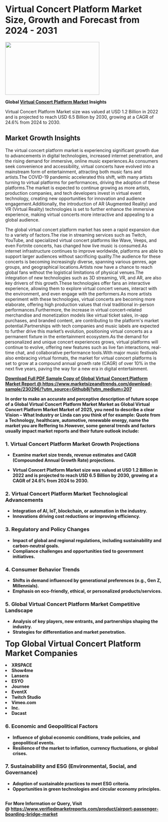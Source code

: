 <H1>Virtual Concert Platform Market Size, Growth and Forecast from 2024 - 2031</H1><img class="aligncenter size-medium wp-image-584254" src="https://thirdeyenews.in/wp-content/uploads/2024/09/Global-Market-Research-300x168.jpeg" alt="" width="300" height="168" /><p><strong>Global&nbsp;<a href="https://www.marketsizeandtrends.com/download-sample/230296/?utm_source=Github8j?utm_medium=207">Virtual Concert Platform Market</a> Insights</strong></p><p>Virtual Concert Platform Market size was valued at USD 1.2 Billion in 2022 and is projected to reach USD 6.5 Billion by 2030, growing at a CAGR of 24.6% from 2024 to 2030.</p><p><h2>Market Growth Insights</h2> <p>The virtual concert platform market is experiencing significant growth due to advancements in digital technologies, increased internet penetration, and the rising demand for immersive, online music experiences.As consumers seek convenience and accessibility, virtual concerts have evolved into a mainstream form of entertainment, attracting both music fans and artists.The COVID-19 pandemic accelerated this shift, with many artists turning to virtual platforms for performances, driving the adoption of these platforms.The market is expected to continue growing as more artists, production companies, and tech developers invest in virtual event technology, creating new opportunities for innovation and audience engagement.Additionally, the introduction of AR (Augmented Reality) and VR (Virtual Reality) technologies is set to further enhance the immersive experience, making virtual concerts more interactive and appealing to a global audience.</p> <p><strong><a href="#"></a></strong></p> <p>The global virtual concert platform market has seen a rapid expansion due to a variety of factors.The rise in streaming services such as Twitch, YouTube, and specialized virtual concert platforms like Wave, Veeps, and even Fortnite concerts, has changed how live music is consumed.As internet infrastructure continues to improve worldwide, platforms are able to support larger audiences without sacrificing quality.The audience for these concerts is becoming increasingly diverse, spanning various genres, age groups, and geographical locations.Artists now have a chance to reach global fans without the logistical limitations of physical venues.The integration of new technologies such as 3D streaming, VR, and AR, are also key drivers of this growth.These technologies offer fans an interactive experience, allowing them to explore virtual concert venues, interact with the environment, and even engage with the performers.As more artists experiment with these technologies, virtual concerts are becoming more elaborate, offering high production values that rival traditional in-person performances.Furthermore, the increase in virtual concert-related merchandise and monetization models like virtual ticket sales, in-app purchases, and branded content, are contributing to the platform's market potential.Partnerships with tech companies and music labels are expected to further drive this market’s evolution, positioning virtual concerts as a permanent fixture in the entertainment ecosystem.As the demand for personalized and unique concert experiences grows, virtual platforms will continue to evolve, offering new features such as live fan interactions, real-time chat, and collaborative performance tools.With major music festivals also embracing virtual formats, the market for virtual concert platforms is set to grow at a compound annual growth rate (CAGR) of over 10% in the next five years, paving the way for a new era in digital entertainment.</p> <p><strong><a href="#"></p><p><span class=""><strong>Download Full PDF Sample Copy of Global Virtual Concert Platform Market Report</strong> @ <a href="https://www.marketsizeandtrends.com/download-sample/230296/?utm_source=Github8j?utm_medium=207" target="_blank">https://www.marketsizeandtrends.com/download-sample/230296/?utm_source=Github8j?utm_medium=207</a></span></p><p>In order to make an accurate and perceptive description of future scope of a Global&nbsp;Virtual Concert Platform Market Market as Global&nbsp;Virtual Concert Platform Market Market of 2025, you need to describe a clear Vision &ndash; What Industry or Linda can you think of for example: Quote from a Technology, healthcare, automotive, renewable energy, name the market you are Reffering to.However, some general trends and factors usually impact market reports and their future outlook include:</p><h3>1.&nbsp;<strong>Virtual Concert Platform Market Growth Projections</strong></h3><ul><li>Examine market size trends, revenue estimates and CAGR (Compounded Annual Growth Rate) projections.</li><li><p>Virtual Concert Platform Market size was valued at USD 1.2 Billion in 2022 and is projected to reach USD 6.5 Billion by 2030, growing at a CAGR of 24.6% from 2024 to 2030.</p></li></ul><h3>2.&nbsp;<strong>Virtual Concert Platform Market Technological Advancements</strong></h3><ul><li>Integration of AI, IoT, blockchain, or automation in the industry.</li><li>Innovations driving cost reductions or improving efficiency.</li></ul><h3>3.&nbsp;<strong>Regulatory and Policy Changes</strong></h3><ul><li>Impact of global and regional regulations, including sustainability and carbon-neutral goals.</li><li>Compliance challenges and opportunities tied to government initiatives.</li></ul><h3>4.&nbsp;<strong>Consumer Behavior Trends</strong></h3><ul><li>Shifts in demand influenced by generational preferences (e.g., Gen Z, Millennials).</li><li>Emphasis on eco-friendly, ethical, or personalized products/services.</li></ul><h3>5.&nbsp;<strong>Global Virtual Concert Platform Market Competitive Landscape</strong></h3><ul><li>Analysis of key players, new entrants, and partnerships shaping the industry.</li><li>Strategies for differentiation and market penetration.</li></ul><p data-pm-slice="1 1 []"><span style="color: inherit; font-family: inherit; font-size: 25px;">Top Global Virtual Concert Platform Market Companies</span></p><div class="" data-test-id=""><p><li>XRSPACE</li><li> Show4me</li><li> Lansera</li><li> ESYO</li><li> Journee</li><li> EventX</li><li> Twitch Studio</li><li> Vimeo.com</li><li> Inc.</li><li> Dacast</li></p></div><h3>6.&nbsp;<strong>Economic and Geopolitical Factors</strong></h3><ul><li>Influence of global economic conditions, trade policies, and geopolitical events.</li><li>Resilience of the market to inflation, currency fluctuations, or global crises.</li></ul><h3>7.&nbsp;<strong>Sustainability and ESG (Environmental, Social, and Governance)</strong></h3><ul><li>Adoption of sustainable practices to meet ESG criteria.</li><li>Opportunities in green technologies and circular economy principles.</li></ul><h2><strong style="font-size: 14px;">For More Information or Query, Visit @&nbsp;</strong><a style="background-color: #ffffff; font-size: 14px;" href="https://www.marketsizeandtrends.com/report/virtual-concert-platform-market/" target="_blank">https://www.verifiedmarketreports.com/product/airport-passenger-boarding-bridge-market</a></h2>